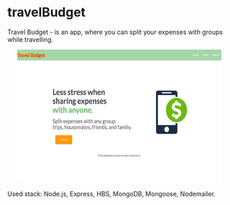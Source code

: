# travelBudget
Travel Budget - is an app, where you can split your expenses with groups while travelling.
<p align="center">
  <img width="460" height="300" src="https://github.com/anastasiiasok/travelBudget/blob/main/public/ourapp.png">
</p>

Used stack: Node.js, Express, HBS, MongoDB, Mongoose, Nodemailer.

